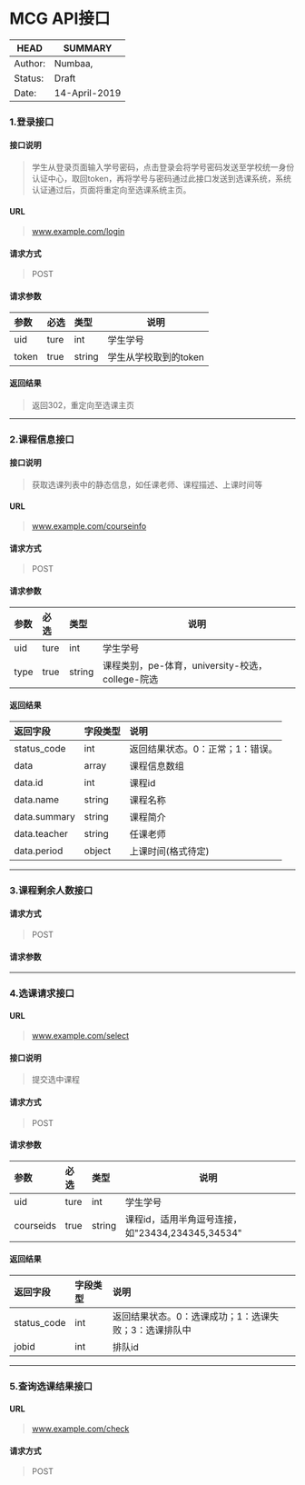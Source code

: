# MCG API接口
HEAD|SUMMARY
-----|--------
Author:| Numbaa, 
Status:| Draft
Date:| 14-April-2019

### 1.登录接口
#### 接口说明
> 学生从登录页面输入学号密码，点击登录会将学号密码发送至学校统一身份认证中心，取回token，再将学号与密码通过此接口发送到选课系统，系统认证通过后，页面将重定向至选课系统主页。
#### URL
> www.example.com/login
#### 请求方式
> POST
#### 请求参数
|参数|必选|类型|说明|
|:----- |:-------|:-----|----- |
|uid |ture |int|学生学号 |
|token |true |string |学生从学校取到的token|
#### 返回结果
> 返回302，重定向至选课主页
 
---
### 2.课程信息接口
#### 接口说明
> 获取选课列表中的静态信息，如任课老师、课程描述、上课时间等
#### URL
> www.example.com/courseinfo
#### 请求方式
> POST
#### 请求参数
|参数|必选|类型|说明|
|:----- |:-------|:-----|----- |
|uid |ture |int|学生学号 |
|type |true |string |课程类别，pe-体育，university-校选，college-院选|
#### 返回结果
|返回字段|字段类型|说明 |
|:----- |:------|:----------------------------- |
|status_code | int |返回结果状态。0：正常；1：错误。 |
|data | array | 课程信息数组 |
|data.id | int |课程id|
|data.name|string|课程名称|
|data.summary|string|课程简介|
|data.teacher|string|任课老师|
|data.period|object|上课时间(格式待定)|


---
### 3.课程剩余人数接口
#### 请求方式
> POST
#### 请求参数

---
### 4.选课请求接口
#### URL
> www.example.com/select
#### 接口说明
> 提交选中课程
#### 请求方式
> POST
#### 请求参数
|参数|必选|类型|说明|
|:----- |:-------|:-----|----- |
|uid |ture |int|学生学号 |
|courseids |true |string |课程id，适用半角逗号连接，如"23434,234345,34534"|
#### 返回结果
|返回字段|字段类型|说明 |
|:----- |:------|:----------------------------- |
|status_code | int |返回结果状态。0：选课成功；1：选课失败；3：选课排队中 |
|jobid| int | 排队id |

---
### 5.查询选课结果接口
#### URL
> www.example.com/check
#### 请求方式
> POST
